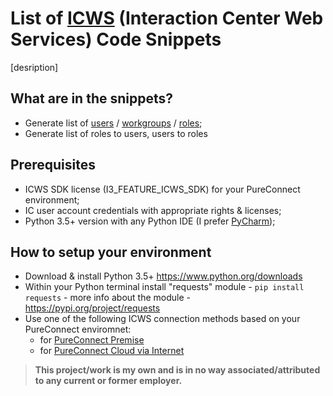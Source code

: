 # List of [ICWS](https://help.genesys.com/developer/cic/docs/icws/webhelp/conceptualcontent/welcome.htm) (Interaction Center Web Services) Code Snippets
[desription]

## What are in the snippets?
- Generate list of [users](User%20List/script.py) / [workgroups](User%20List/script.py) / [roles](User%20List/script.py);
- Generate list of roles to users, users to roles

## Prerequisites
- ICWS SDK license (I3_FEATURE_ICWS_SDK) for your PureConnect environment;
- IC user account credentials with appropriate rights & licenses;
- Python 3.5+ version with any Python IDE (I prefer [PyCharm](https://www.jetbrains.com/pycharm/download/));

## How to setup your environment
- Download & install Python 3.5+ https://www.python.org/downloads
- Within your Python terminal install "requests" module - ```pip install requests``` - more info about the module - https://pypi.org/project/requests
- Use one of the following ICWS connection methods based on your PureConnect enviromnet:
  - for [PureConnect Premise](Scripts/Connect%20to%20PureConnect%20Premise.py)
  - for [PureConnect Cloud via Internet](Scripts/Connect%20to%20PureConnect%20Cloud%20via%20Internet.py) 

> **This project/work is my own and is in no way associated/attributed to any current or former employer.**
